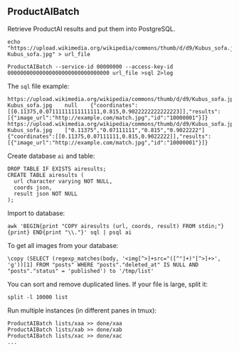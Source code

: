 ProductAIBatch
--------------

Retrieve ProductAI results and put them into PostgreSQL.

```
echo "https://upload.wikimedia.org/wikipedia/commons/thumb/d/d9/Kubus_sofa.jpg/800px-Kubus_sofa.jpg" > url_file

ProductAIBatch --service-id 00000000 --access-key-id 00000000000000000000000000000000 url_file >sql 2>log
```

The `sql` file example:

```
https://upload.wikimedia.org/wikipedia/commons/thumb/d/d9/Kubus_sofa.jpg/800px-Kubus_sofa.jpg    null    {"coordinates":[[0.11375,0.07111111111111111,0.815,0.9022222222222223]],"results":[{"image_url":"http://example.com/match.jpg","id":"10000001"}]}
https://upload.wikimedia.org/wikipedia/commons/thumb/d/d9/Kubus_sofa.jpg/800px-Kubus_sofa.jpg    ["0.11375","0.07111111","0.815","0.9022222"]    {"coordinates":[[0.11375,0.07111111,0.815,0.9022222]],"results":[{"image_url":"http://example.com/match.jpg","id":"10000001"}]}
```

Create database `ai` and table:

```
DROP TABLE IF EXISTS airesults;
CREATE TABLE airesults (
  url character varying NOT NULL,
  coords json,
  result json NOT NULL
);
```

Import to database:

```
awk 'BEGIN{print "COPY airesults (url, coords, result) FROM stdin;"} {print} END{print "\\."}' sql | psql ai
```

To get all images from your database:

```
\copy (SELECT (regexp_matches(body, '<img[^>]+src="([^"]+)"[^>]+>', 'g'))[1] FROM "posts" WHERE "posts"."deleted_at" IS NULL AND "posts"."status" = 'published') to '/tmp/list'
```

You can sort and remove duplicated lines.  If your file is large, split it:

```
split -l 10000 list
```

Run multiple instances (in different panes in tmux):

```
ProductAIBatch lists/xaa >> done/xaa
ProductAIBatch lists/xab >> done/xab
ProductAIBatch lists/xac >> done/xac
...
```
